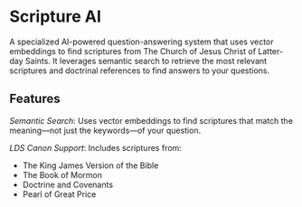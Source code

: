 # Scripture AI

A specialized AI-powered question-answering system that uses vector embeddings to find scriptures from The Church of Jesus Christ of Latter-day Saints. It leverages semantic search to retrieve the most relevant scriptures and doctrinal references to find answers to your questions.

## Features

*Semantic Search*: Uses vector embeddings to find scriptures that match the meaning—not just the keywords—of your question.

*LDS Canon Support*: Includes scriptures from:

- The King James Version of the Bible
- The Book of Mormon
- Doctrine and Covenants
- Pearl of Great Price
